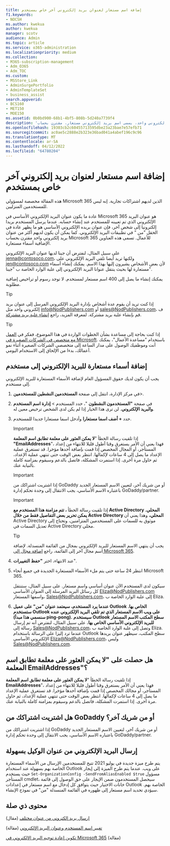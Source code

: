 ```yaml
---
title: إضافة اسم مستعار لعنوان بريد إلكتروني آخر خاص بمستخدم
f1.keywords:
- NOCSH
ms.author: kwekua
author: kwekua
manager: scotv
audience: Admin
ms.topic: article
ms.service: o365-administration
ms.localizationpriority: medium
ms.collection:
- M365-subscription-management
- Adm_O365
- Adm_TOC
ms.custom:
- MSStore_Link
- AdminSurgePortfolio
- AdminTemplateSet
- business_assist
search.appverid:
- BCS160
- MET150
- MOE150
ms.assetid: 0b0bd900-68b1-4bf5-808b-5d240a7739f4
description: 'تعرف على كيفية الحصول على أكثر من عنوان بريد إلكتروني واحد، يسمى اسم بريد إلكتروني مستعار، مقترن بحساب Microsoft 365 للأعمال. '
ms.openlocfilehash: 19303cb2c60455713595dbe23a23bae7e57efb71
ms.sourcegitcommit: ac0ae5c2888e2b323e36bad041a4abef196c9c96
ms.translationtype: MT
ms.contentlocale: ar-SA
ms.lasthandoff: 04/12/2022
ms.locfileid: "64780204"
---
```

# <a name="add-another-email-alias-for-a-user"></a>إضافة اسم مستعار لعنوان بريد إلكتروني آخر خاص بمستخدم
  
هذه المقالة مخصصة لمسؤولي Microsoft 365 الذين لديهم اشتراكات تجارية. إنه ليس للمستخدمين المنزليين.
  
عادة ما يكون عنوان البريد الإلكتروني الأساسي في Microsoft 365 هو عنوان البريد الإلكتروني الذي تم تعيينه للمستخدم عند إنشاء حسابه. عندما يرسل المستخدم بريدا إلكترونيا إلى شخص آخر، فإن عنوان بريده الإلكتروني الأساسي هو ما يظهر عادة في الحقل  *"من*  " في تطبيقات البريد الإلكتروني. كما يمكن أن يكون لديهم أكثر من عنوان بريد إلكتروني واحد مقترن بحساب Microsoft 365 للأعمال. تسمى هذه العناوين الإضافية أسماء مستعارة. 
  
على سبيل المثال، لنفترض أن جينا لديها عنوان البريد الإلكتروني jenna@contosoco.com، ولكنها تريد أيضا تلقي البريد الإلكتروني على jen@contosoco.com لأن بعض الأشخاص يشيرون إليها بهذا الاسم. يمكنك إنشاء أسماء مستعارة لها بحيث ينتقل عنوانا البريد الإلكتروني إلى علبة الوارد الخاصة ب "جينا".
  
يمكنك إنشاء ما يصل إلى 400 اسم مستعار لمستخدم. لا توجد رسوم أو تراخيص إضافية مطلوبة.
  
> [!Tip]
> إذا كنت تريد أن يقوم عدة أشخاص بإدارة البريد الإلكتروني المرسل إلى عنوان بريد إلكتروني واحد مثل info@NodPublishers.com أو sales@NodPublishers.com، ف قم بإنشاء علبة بريد مشتركة. لمعرفة المزيد، راجع [إنشاء علبة بريد مشتركة](create-a-shared-mailbox.md).

> [!TIP]
> إذا كنت بحاجة إلى مساعدة بشأن الخطوات الواردة في هذا الموضوع، ففكر في [العمل مع متخصص في الشركات الصغيرة في Microsoft](https://go.microsoft.com/fwlink/?linkid=2186871). باستخدام "مساعدة الأعمال"، يمكنك أنت وموظفيك الوصول على مدار الساعة إلى متخصصي الشركات الصغيرة أثناء نمو أعمالك، بدءا من الإلحاق إلى الاستخدام اليومي.
  
## <a name="add-email-aliases-to-a-user"></a>إضافة أسماء مستعارة للبريد الإلكتروني إلى مستخدم

يجب أن يكون لديك حقوق المسؤول العام لإضافة الأسماء المستعارة للبريد الإلكتروني إلى مستخدم.

1. في مركز الإدارة، انتقل إلى صفحة **المستخدمين النشطين للمستخدمين**\>.<a href="https://go.microsoft.com/fwlink/p/?linkid=834822" target="_blank"></a>

2. في صفحة **"المستخدمون النشطون** "، حدد المستخدم > **إدارة اسم المستخدم والبريد الإلكتروني**. لن ترى هذا الخيار إذا لم يكن لدى الشخص ترخيص معين له. 
    
3. حدد **+ أضف اسما مستعارا** وأدخل اسما مستعارا جديدا للمستخدم.   
    
    > [!Important] 
    > إذا تلقيت رسالة الخطأ "**لا يمكن العثور على معلمة تطابق اسم المعلمة "EmailAddresses**"، فهذا يعني أن الأمر يستغرق وقتا أطول قليلا للانتهاء من إعداد المستأجر، أو المجال المخصص إذا قمت بإضافة أحدها مؤخرا. قد تستغرق عملية الإعداد ما يصل إلى 4 ساعات لإكمالها. انتظر بعض الوقت حتى تنتهي عملية الإعداد، ثم حاول مرة أخرى. إذا استمرت المشكلة، فاتصل بالدعم وسيقوم بمزامنة كاملة بالنيابة عنك.
    
  
    > [!IMPORTANT]
    > إذا اشتريت اشتراكك من GoDaddy أو من شريك آخر، لتعيين الاسم المستعار الجديد باعتباره الاسم الأساسي، يجب الانتقال إلى وحدة تحكم إدارة GoDaddy/partner. 


   > [!IMPORTANT]
   >  إذا تلقيت رسالة الخطأ **، تتم مزامنة هذا المستخدم مع Active Directory المحلي. يمكن تحرير بعض التفاصيل فقط من خلال Active Directory المحلي،** وهذا يعني أن Active Directory موثوق به للسمات على المستخدمين المتزامنين، وتحتاج إلى تعديل السمات في Active Directory محلي.
  
    > [!TIP]
    > يجب أن ينتهي الاسم المستعار للبريد الإلكتروني بمجال من القائمة المنسدلة. لإضافة اسم مجال آخر إلى القائمة، راجع [إضافة مجال إلى Microsoft 365](../setup/add-domain.md). 
  
     
5. عند الانتهاء، اختر **"حفظ التغييرات**".
    
6. انتظر 24 ساعة حتى يتم ملء الأسماء المستعارة الجديدة في جميع أنحاء Microsoft 365.
    
    سيكون لدى المستخدم الآن عنوان أساسي واسم مستعار. على سبيل المثال، ستنتقل كل رسائل البريد المرسلة إلى العنوان الأساسي Eliza@NodPublishers.com واسمها المستعار، Sales@NodPublishers.com، إلى علبة الوارد الخاصة ب Eliza.
    
  
7. **عندما يرد المستخدم، سيعتمد عنوان *"من*" على عميل Outlook الخاص بها. ستستخدم Outlook على ويب الاسم المستعار الذي تم تلقي البريد الإلكتروني عنده (سنسمي هذا مبدأ ping-pong). سيستخدم Outlook سطح المكتب الاسم المستعار للبريد الإلكتروني الأساسي الخاص بها.** على سبيل المثال، لنفترض أنه تم إرسال رسالة إلى Sales@NodPublishers.com، وتصل إلى علبة الوارد الخاصة ب Eliza. عندما ترد إليزا على الرسالة باستخدام Outlook سطح المكتب، سيظهر عنوان بريدها الإلكتروني الأساسي Eliza@NodPublishers.com، وليس Sales@NodPublishers.com.
    
## <a name="did-you-get-a-parameter-cannot-be-found-that-matches-parameter-name-emailaddresses"></a>هل حصلت على "لا يمكن العثور على معلمة تطابق اسم المعلمة EmailAddresses"؟

إذا تلقيت رسالة الخطأ "**لا يمكن العثور على معلمة تطابق اسم المعلمة EmailAddresses**"، فهذا يعني أن الأمر يستغرق وقتا أطول قليلا للانتهاء من إعداد المستأجر، أو مجالك المخصص إذا قمت بإضافة أحدها مؤخرا. قد تستغرق عملية الإعداد ما يصل إلى 4 ساعات لإكمالها. انتظر بعض الوقت حتى تنتهي عملية الإعداد، ثم حاول مرة أخرى. إذا استمرت المشكلة، فاتصل بالدعم وسيقوم بمزامنة كاملة بالنيابة عنك.
  
## <a name="did-you-purchase-your-subscription-from-godaddy-or-another-partner"></a>هل اشتريت اشتراكك من GoDaddy أو من شريك آخر؟


إذا اشتريت اشتراكك من GoDaddy أو من شريك آخر، لتعيين الاسم المستعار الجديد باعتباره الاسم الأساسي، يجب الانتقال إلى وحدة تحكم إدارة GoDaddy/partner.

## <a name="sending-email-from-the-proxy-address-easily"></a>إرسال البريد الإلكتروني من عنوان الوكيل بسهولة

يتم طرح ميزة جديدة في يوليو 2021 تتيح للمستخدمين الإرسال من الأسماء المستعارة الخاصة بهم بسهولة عند استخدام Outlook على ويب. عندما يتم طرح الميزة إلى إيجار حيث يستخدم `Set-OrganizationConfig -SendFromAliasEnabled $true` مسؤول المستأجر cmdlet، سيحصل المستخدمون ضمن الإيجار على حق الوصول إلى قائمة خانات الاختيار حيث يتوافق كل إدخال مع اسم مستعار في إعدادات Outlook الخاصة بهم. سيؤدي تحديد اسم مستعار إلى ظهوره في القائمة المنسدلة "من" في نموذج الإنشاء.
  
## <a name="related-content"></a>محتوى ذي صلة

[إرسال بريد إلكتروني من عنوان مختلف](https://support.microsoft.com/office/ccba89cb-141c-4a36-8c56-6d16a8556d2e) (مقال)

[تغيير اسم المستخدم وعنوان البريد الإلكتروني](../add-users/change-a-user-name-and-email-address.md) (مقالة)

[تكوين إعادة توجيه البريد الإلكتروني في Microsoft 365](configure-email-forwarding.md) (مقالة)
